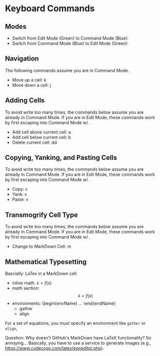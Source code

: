 

# Keyboard Commands

## Modes

* Switch from Edit Mode (Green) to Command Mode (Blue): <esc>
* Switch from Command Mode (Blue) to Edit Mode (Green):  <enter>

## Navigation
The following commands  assume you are in Command Mode.  

* Move up a cell: k
* Move down a cell: j


## Adding Cells
To avoid write <esc> too many times, the commands below assume you are already in Command 
Mode.  If you are in Edit Mode, these commands work by first escaping into Command Mode w/ <esc>.

* Add cell above current cell: a
* Add cell below current cell: b
* Delete current cell: dd

## Copying, Yanking, and Pasting Cells
To avoid write <esc> too many times, the commands below assume you are already in Command 
Mode.  If you are in Edit Mode, these commands work by first escaping into Command Mode w/ <esc>.
  
* Copy: c
* Yank: x
* Paste: v

## Transmogrify Cell Type
To avoid write <esc> too many times, the commands below assume you are already in Command 
Mode.  If you are in Edit Mode, these commands work by first escaping into Command Mode w/ <esc>.
  
* Change to MarkDown Cell: m

## Mathematical Typesetting
Bascially: LaTex in a MarkDown cell.  

* inline math: $\dot{x}=f(x)$
* math section: $$\dot{x}=f(x)$$
* environments: \begin{envName} ... \end{endName}
  - gather
  - align

For a set of equations, you must specify an environment like `gather` or `align`,

Question: Why doesn't GitHub's MarkDown have LaTeX functionality?  So annoying... Basically, you 
have to use a service to generate images (e.g., https://www.codecogs.com/latex/eqneditor.php).





